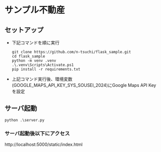 # サンプル不動産

## セットアップ
- 下記コマンドを順に実行
    ```
    git clone https://github.com/n-tsuchi/flask_sample.git
    cd flask_sample
    python -m venv .venv
    .\.venv\Scripts\Activate.ps1
    pip install -r requirements.txt
    ```
- 上記コマンド実行後、環境変数(GOOGLE_MAPS_API_KEY_SYS_SOUSEI_2024)にGoogle Maps API Keyを設定

## サーバ起動
```
python .\server.py
```
### サーバ起動後以下にアクセス
http://localhost:5000/static/index.html
